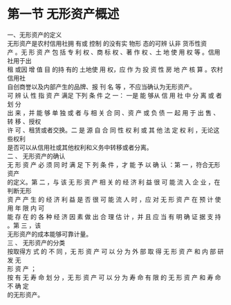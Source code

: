  # 第一节 无形资产概述
 
一、无形资产的定义<br />
      无形资产是农村信用社拥 有或 控制 的没有实 物形 态的可辨 认非 货币性资<br />
    产 。无 形 资 产 包 括 专 利 权 、商 标 权 、著 作 权 、土 地 使 用 权 等 。信用社用于出<br />
    租 或因 增 值 目 的持 有的 土地使 用 权，应 作 为 投 资 性 房 地 产 核 算 。农村信用社<br />
    自创商誉以及内部产生的品牌、报 刊 名 等 ，不应当确认为无形资产。<br />
    可 辨 认 性 指 资 产 满足 下列 条 件 之 一：  一是 能 够从 信 用 社 中 分 离 或 者 划 分<br />
    出 来 ，并 能 够 单 独 或 者 与 相 关 合 同 、资 产 或 负 债 一 起 用 于 出 售 、转 移 、授权<br />
    许 可 、租赁或者交换。二 是 源 自 合 同 性 权 利 或 其 他 法 定 权 利 ，无论这些权利<br />
    是否可以从信用社或其他权利和义务中转移或者分离。<br />
    二 、  无形资产的确认<br />
    无 形 资 产 必 须 同 时 满 足 下 列 条 件 ，才 能 予 以 确 认 ：第 一 ，符合无形资产<br />
    的定义。第 二 ，与 该 无 形 资 产 相 关 的 经 济 利 益 很 可 能 流 入 企 业 ，在判断无形<br />
    资 产 产 生 的 经 济 利 益 是 否 很 可 能 流 人 时 ，应 对 无 形 资 产 在 预 计 使 用 年 限 内 可<br />
    能 存 在 的 各 种 经 济 因 素 做 出 合 理 估 计 ，并 且 应 当 有 明 确 证 据 支 持 。第 三 ，该<br />
    无形资产的成本能够可靠计量。<br />
    三 、  无形资产的分类<br />
    按取得方 式 的 不 同 ，无 形 资 产 可 以 分 为 外 部 取 得 无 形 资 产 和 内 部 研 发 无<br />
    形 资 产 ；<br />
    按 有 无 寿 命 划 分 ，无 形 资 产 可 以 分 为 寿 命 有 限 的 无 形 资 产 和 寿 命 不 确 定<br />
    的无形资产。
